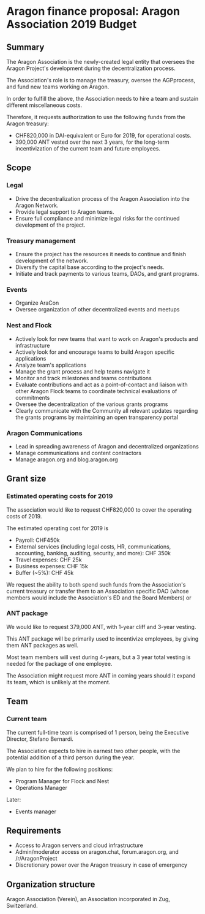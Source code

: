 # Aragon finance proposal: Aragon Association 2019 Budget


## Summary

The Aragon Association is the newly-created legal entity that oversees the Aragon Project's development during the decentralization process.

The Association's role is to manage the treasury, oversee the AGPprocess, and fund new teams working on Aragon.

In order to fulfill the above, the Association needs to hire a team and sustain different miscellaneous costs.

Therefore, it requests authorization to use the following funds from the Aragon treasury:


*   CHF820,000 in DAI-equivalent or Euro for 2019, for operational costs.
*   390,000 ANT vested over the next 3 years, for the long-term incentivization of the current team and future employees.


## Scope


### Legal

*   Drive the decentralization process of the Aragon Association into the Aragon Network.
*   Provide legal support to Aragon teams.
*   Ensure full compliance and minimize legal risks for the continued development of the project.


### Treasury management

*   Ensure the project has the resources it needs to continue and finish development of the network.
*   Diversify the capital base according to the project's needs.
*   Initiate and track payments to various teams, DAOs, and grant programs.


### Events

*   Organize AraCon
*   Oversee organization of other decentralized events and meetups


### Nest and Flock

*   Actively look for new teams that want to work on Aragon's products and infrastructure
*   Actively look for and encourage teams to build Aragon specific applications
*   Analyze team's applications
*   Manage the grant process and help teams navigate it
*   Monitor and track milestones and teams contributions
*   Evaluate contributions and act as a point-of-contact and liaison with other Aragon Flock teams to coordinate technical evaluations of commitments
*   Oversee the decentralization of the various grants programs
*   Clearly communicate with the Community all relevant updates regarding the grants programs by maintaining an open transparency portal


### Aragon Communications

*   Lead in spreading awareness of Aragon and decentralized organizations
*   Manage communications and content contractors
*   Manage aragon.org and blog.aragon.org


## Grant size

### Estimated operating costs for 2019 

The association would like to request CHF820,000 to cover the operating costs of 2019.

The estimated operating cost for 2019 is

*   Payroll: CHF450k
*   External services (including legal costs, HR, communications, accounting, banking, auditing, security, and more): CHF 350k
*   Travel expenses: CHF 25k
*   Business expenses: CHF 15k
*   Buffer (~5%): CHF 45k

We request the ability to both spend such funds from the Association's current treasury or transfer them to an Association specific DAO (whose members would include the Association's ED and the Board Members) or 


### ANT package

We would like to request 379,000 ANT, with 1-year cliff and 3-year vesting.

This ANT package will be primarily used to incentivize employees, by giving them ANT packages as well.

Most team members will vest during 4-years, but a 3 year total vesting is needed for the package of one employee.

The Association might request more ANT in coming years should it expand its team, which is unlikely at the moment.

## Team

### Current team

The current full-time team is comprised of 1 person, being the Executive Director, Stefano Bernardi.

The Association expects to hire in earnest two other people, with the potential addition of a third person during the year.

We plan to hire for the following positions:

*   Program Manager for Flock and Nest
*   Operations Manager

Later:
*   Events manager


## Requirements

*   Access to Aragon servers and cloud infrastructure
*   Admin/moderator access on aragon.chat, forum.aragon.org, and /r/AragonProject
*   Discretionary power over the Aragon treasury in case of emergency


## Organization structure

Aragon Association (Verein), an Association incorporated in Zug, Switzerland.
